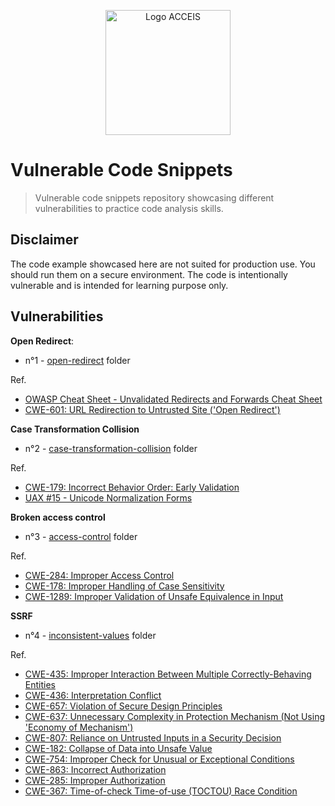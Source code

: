 <p align="center">
  <img src="https://www.acceis.fr/voy_content/uploads/2021/07/logo.svg" alt="Logo ACCEIS" width="200px">
</p>

# Vulnerable Code Snippets

> Vulnerable code snippets repository showcasing different vulnerabilities to practice code analysis skills.

## Disclaimer

The code example showcased here are not suited for production use. You should run them on a secure environment. The code is intentionally vulnerable and is intended for learning purpose only.

## Vulnerabilities

**Open Redirect**:

- n°1 - [open-redirect](open-redirect) folder

Ref.

- [OWASP Cheat Sheet - Unvalidated Redirects and Forwards Cheat Sheet](https://cheatsheetseries.owasp.org/cheatsheets/Unvalidated_Redirects_and_Forwards_Cheat_Sheet.html)
- [CWE-601: URL Redirection to Untrusted Site ('Open Redirect')](https://cwe.mitre.org/data/definitions/601.html)

**Case Transformation Collision**

- n°2 - [case-transformation-collision](case-transformation-collision) folder

Ref.

- [CWE-179: Incorrect Behavior Order: Early Validation](https://cwe.mitre.org/data/definitions/179.html)
- [UAX #15 - Unicode Normalization Forms](https://unicode.org/reports/tr15/)

**Broken access control**

- n°3 - [access-control](access-control) folder

Ref.

- [CWE-284: Improper Access Control](https://cwe.mitre.org/data/definitions/284.html)
- [CWE-178: Improper Handling of Case Sensitivity](https://cwe.mitre.org/data/definitions/178.html)
- [CWE-1289: Improper Validation of Unsafe Equivalence in Input](https://cwe.mitre.org/data/definitions/1289.html)

**SSRF**

- n°4 - [inconsistent-values](inconsistent-values) folder

Ref.

- [CWE-435: Improper Interaction Between Multiple Correctly-Behaving Entities](https://cwe.mitre.org/data/definitions/435.html)
- [CWE-436: Interpretation Conflict](https://cwe.mitre.org/data/definitions/436.html)
- [CWE-657: Violation of Secure Design Principles](https://cwe.mitre.org/data/definitions/657.html)
- [CWE-637: Unnecessary Complexity in Protection Mechanism (Not Using 'Economy of Mechanism')](https://cwe.mitre.org/data/definitions/637.html)
- [CWE-807: Reliance on Untrusted Inputs in a Security Decision](https://cwe.mitre.org/data/definitions/807.html)
- [CWE-182: Collapse of Data into Unsafe Value](https://cwe.mitre.org/data/definitions/182.html)
- [CWE-754: Improper Check for Unusual or Exceptional Conditions](https://cwe.mitre.org/data/definitions/754.html)
- [CWE-863: Incorrect Authorization](https://cwe.mitre.org/data/definitions/863.html)
- [CWE-285: Improper Authorization](https://cwe.mitre.org/data/definitions/285.html)
- [CWE-367: Time-of-check Time-of-use (TOCTOU) Race Condition](https://cwe.mitre.org/data/definitions/367.html)